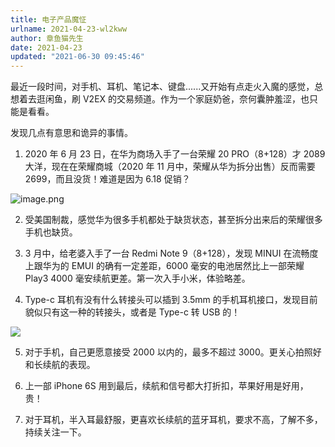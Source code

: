 ```yaml
---
title: 电子产品魔怔
urlname: 2021-04-23-wl2kww
author: 章鱼猫先生
date: 2021-04-23
updated: "2021-06-30 09:45:46"
---
```


最近一段时间，对手机、耳机、笔记本、键盘......又开始有点走火入魔的感觉，总想着去逛闲鱼，刷 V2EX 的交易频道。作为一个家庭奶爸，奈何囊肿羞涩，也只能是看看。

发现几点有意思和诡异的事情。

1. 2020 年 6 月 23 日，在华为商场入手了一台荣耀 20 PRO（8+128）才 2089 大洋，现在在荣耀商城（2020 年 11 月中，荣耀从华为拆分出售）反而需要 2699，而且没货！难道是因为 6.18 促销？

![image.png](https://shub-1251708715.cos.ap-guangzhou.myqcloud.com/elog-notebook-img/FpzZbZZppRi0oju4m2EKoTIFv_vs.png)

2. 受美国制裁，感觉华为很多手机都处于缺货状态，甚至拆分出来后的荣耀很多手机也缺货。

3. 3 月中，给老婆入手了一台 Redmi Note 9（8+128），发现 MINUI 在流畅度上跟华为的 EMUI 的确有一定差距，6000 毫安的电池居然比上一部荣耀 Play3 4000 毫安续航更差。第一次入手小米，体验略差。

4. Type-c 耳机有没有什么转接头可以插到 3.5mm 的手机耳机接口，发现目前貌似只有这一种的转接头，或者是 Type-c 转 USB 的！

![](https://shub-1251708715.cos.ap-guangzhou.myqcloud.com/elog-notebook-img/FiK7dE_WbvLv7MJjCRgSA5AA47_y.jpeg)

5. 对于手机，自己更愿意接受 2000 以内的，最多不超过 3000。更关心拍照好和长续航的表现。

6. 上一部 iPhone 6S 用到最后，续航和信号都大打折扣，苹果好用是好用，贵！

7. 对于耳机，半入耳最舒服，更喜欢长续航的蓝牙耳机，要求不高，了解不多，持续关注一下。

